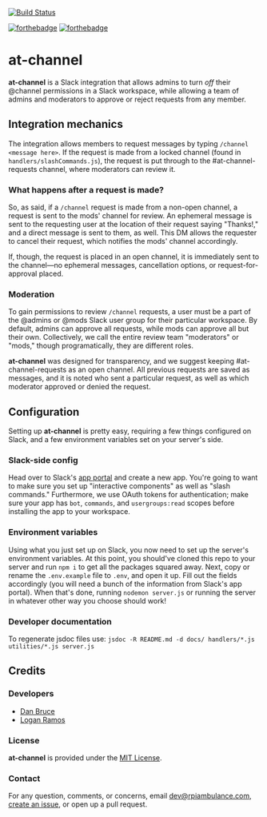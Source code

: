 [![Build Status](https://cloud.drone.io/api/badges/rpiambulance/at-channel/status.svg)](https://cloud.drone.io/rpiambulance/at-channel)

[![forthebadge](https://forthebadge.com/images/badges/built-with-love.svg)](https://forthebadge.com) [![forthebadge](https://forthebadge.com/images/badges/made-with-javascript.svg)](https://forthebadge.com)

# at-channel

**at-channel** is a Slack integration that allows admins to turn _off_ their @channel permissions in a Slack workspace, while allowing a team of admins and moderators to approve or reject requests from any member.

## Integration mechanics

The integration allows members to request messages by typing `/channel <message here>`. If the request is made from a locked channel (found in `handlers/slashCommands.js`), the request is put through to the #at-channel-requests channel, where moderators can review it.

### What happens after a request is made?

So, as said, if a `/channel` request is made from a non-open channel, a request is sent to the mods' channel for review. An ephemeral message is sent to the requesting user at the location of their request saying "Thanks!," and a direct message is sent to them, as well. This DM allows the requester to cancel their request, which notifies the mods' channel accordingly.

If, though, the request is placed in an open channel, it is immediately sent to the channel—no ephemeral messages, cancellation options, or request-for-approval placed.

### Moderation

To gain permissions to review `/channel` requests, a user must be a part of the @admins or @mods Slack user group for their particular workspace. By default, admins can approve all requests, while mods can approve all but their own. Collectively, we call the entire review team "moderators" or "mods," though programatically, they are different roles.

**at-channel** was designed for transparency, and we suggest keeping #at-channel-requests as an open channel. All previous requests are saved as messages, and it is noted who sent a particular request, as well as which moderator approved or denied the request.

## Configuration

Setting up **at-channel** is pretty easy, requiring a few things configured on Slack, and a few environment variables set on your server's side.

### Slack-side config

Head over to Slack's [app portal](https://api.slack.com/apps) and create a new app. You're going to want to make sure you set up "interactive components" as well as "slash commands." Furthermore, we use OAuth tokens for authentication; make sure your app has `bot`, `commands`, and `usergroups:read` scopes before installing the app to your workspace.

### Environment variables

Using what you just set up on Slack, you now need to set up the server's environment variables. At this point, you should've cloned this repo to your server and run `npm i` to get all the packages squared away. Next, copy or rename the `.env.example` file to `.env`, and open it up. Fill out the fields accordingly (you will need a bunch of the information from Slack's app portal). When that's done, running `nodemon server.js` or running the server in whatever other way you choose should work!

### Developer documentation
To regenerate jsdoc files use:
`jsdoc -R README.md -d docs/ handlers/*.js utilities/*.js server.js`

## Credits

### Developers

- [Dan Bruce](https://github.com/ddbruce)
- [Logan Ramos](https://github.com/lramos15)

### License

**at-channel** is provided under the [MIT License](https://opensource.org/licenses/MIT).

### Contact

For any question, comments, or concerns, email [dev@rpiambulance.com](mailto:dev@rpiambulance.com), [create an issue](https://github.com/rpiambulance/at-channel/issues/new), or open up a pull request.
